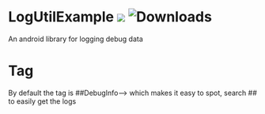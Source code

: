 # LogUtilExample [![](https://jitpack.io/v/aditmodhvadia/LogUtilExample.svg)](https://jitpack.io/#aditmodhvadia/LogUtilExample) ![Downloads](https://jitpack.io/v/aditmodhvadia/LogUtilExample/month.svg)
An android library for logging debug data

# Tag
By default the tag is ##DebugInfo--> which makes it easy to spot, search ## to easily get the logs
